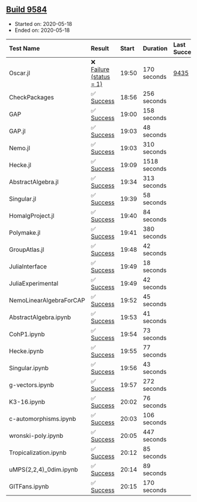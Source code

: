 ## [Build 9584](https://oscarci.mathematik.uni-kl.de/job/oscar/9584/)

* Started on: 2020-05-18
* Ended on: 2020-05-18

| Test Name    | Result | Start | Duration | Last Success | First Failure |
|:-------------|:-------|:------|:---------|:-------------|:--------------|
| Oscar.jl | ❌ [Failure (status = 1)](https://oscarci.mathematik.uni-kl.de/job/oscar/9584/artifact/logs/build-9584/Oscar.jl.log) | 19:50 | 170 seconds | [9435](https://oscarci.mathematik.uni-kl.de/job/oscar/9435/) | [9436](https://oscarci.mathematik.uni-kl.de/job/oscar/9436/) |
| CheckPackages | ✅ [Success](https://oscarci.mathematik.uni-kl.de/job/oscar/9584/artifact/logs/build-9584/CheckPackages.log) | 18:56 | 256 seconds |  |  |
| GAP | ✅ [Success](https://oscarci.mathematik.uni-kl.de/job/oscar/9584/artifact/logs/build-9584/GAP.log) | 19:00 | 158 seconds |  |  |
| GAP.jl | ✅ [Success](https://oscarci.mathematik.uni-kl.de/job/oscar/9584/artifact/logs/build-9584/GAP.jl.log) | 19:03 | 48 seconds |  |  |
| Nemo.jl | ✅ [Success](https://oscarci.mathematik.uni-kl.de/job/oscar/9584/artifact/logs/build-9584/Nemo.jl.log) | 19:03 | 310 seconds |  |  |
| Hecke.jl | ✅ [Success](https://oscarci.mathematik.uni-kl.de/job/oscar/9584/artifact/logs/build-9584/Hecke.jl.log) | 19:09 | 1518 seconds |  |  |
| AbstractAlgebra.jl | ✅ [Success](https://oscarci.mathematik.uni-kl.de/job/oscar/9584/artifact/logs/build-9584/AbstractAlgebra.jl.log) | 19:34 | 313 seconds |  |  |
| Singular.jl | ✅ [Success](https://oscarci.mathematik.uni-kl.de/job/oscar/9584/artifact/logs/build-9584/Singular.jl.log) | 19:39 | 58 seconds |  |  |
| HomalgProject.jl | ✅ [Success](https://oscarci.mathematik.uni-kl.de/job/oscar/9584/artifact/logs/build-9584/HomalgProject.jl.log) | 19:40 | 84 seconds |  |  |
| Polymake.jl | ✅ [Success](https://oscarci.mathematik.uni-kl.de/job/oscar/9584/artifact/logs/build-9584/Polymake.jl.log) | 19:41 | 380 seconds |  |  |
| GroupAtlas.jl | ✅ [Success](https://oscarci.mathematik.uni-kl.de/job/oscar/9584/artifact/logs/build-9584/GroupAtlas.jl.log) | 19:48 | 42 seconds |  |  |
| JuliaInterface | ✅ [Success](https://oscarci.mathematik.uni-kl.de/job/oscar/9584/artifact/logs/build-9584/JuliaInterface.log) | 19:49 | 18 seconds |  |  |
| JuliaExperimental | ✅ [Success](https://oscarci.mathematik.uni-kl.de/job/oscar/9584/artifact/logs/build-9584/JuliaExperimental.log) | 19:49 | 42 seconds |  |  |
| NemoLinearAlgebraForCAP | ✅ [Success](https://oscarci.mathematik.uni-kl.de/job/oscar/9584/artifact/logs/build-9584/NemoLinearAlgebraForCAP.log) | 19:52 | 45 seconds |  |  |
| AbstractAlgebra.ipynb | ✅ [Success](https://oscarci.mathematik.uni-kl.de/job/oscar/9584/artifact/logs/build-9584/AbstractAlgebra.ipynb.log) | 19:53 | 41 seconds |  |  |
| CohP1.ipynb | ✅ [Success](https://oscarci.mathematik.uni-kl.de/job/oscar/9584/artifact/logs/build-9584/CohP1.ipynb.log) | 19:54 | 73 seconds |  |  |
| Hecke.ipynb | ✅ [Success](https://oscarci.mathematik.uni-kl.de/job/oscar/9584/artifact/logs/build-9584/Hecke.ipynb.log) | 19:55 | 77 seconds |  |  |
| Singular.ipynb | ✅ [Success](https://oscarci.mathematik.uni-kl.de/job/oscar/9584/artifact/logs/build-9584/Singular.ipynb.log) | 19:56 | 43 seconds |  |  |
| g-vectors.ipynb | ✅ [Success](https://oscarci.mathematik.uni-kl.de/job/oscar/9584/artifact/logs/build-9584/g-vectors.ipynb.log) | 19:57 | 272 seconds |  |  |
| K3-16.ipynb | ✅ [Success](https://oscarci.mathematik.uni-kl.de/job/oscar/9584/artifact/logs/build-9584/K3-16.ipynb.log) | 20:02 | 76 seconds |  |  |
| c-automorphisms.ipynb | ✅ [Success](https://oscarci.mathematik.uni-kl.de/job/oscar/9584/artifact/logs/build-9584/c-automorphisms.ipynb.log) | 20:03 | 106 seconds |  |  |
| wronski-poly.ipynb | ✅ [Success](https://oscarci.mathematik.uni-kl.de/job/oscar/9584/artifact/logs/build-9584/wronski-poly.ipynb.log) | 20:05 | 447 seconds |  |  |
| Tropicalization.ipynb | ✅ [Success](https://oscarci.mathematik.uni-kl.de/job/oscar/9584/artifact/logs/build-9584/Tropicalization.ipynb.log) | 20:12 | 85 seconds |  |  |
| uMPS(2,2,4)_0dim.ipynb | ✅ [Success](https://oscarci.mathematik.uni-kl.de/job/oscar/9584/artifact/logs/build-9584/uMPS-2-2-4-_0dim.ipynb.log) | 20:14 | 89 seconds |  |  |
| GITFans.ipynb | ✅ [Success](https://oscarci.mathematik.uni-kl.de/job/oscar/9584/artifact/logs/build-9584/GITFans.ipynb.log) | 20:15 | 170 seconds |  |  |
